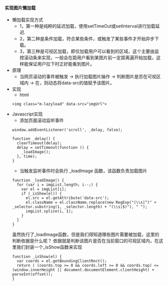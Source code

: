 #### 实现图片懒加载
- 懒加载实现方式
  -  1，第一种是纯粹的延迟加载，使用setTimeOut或setInterval进行加载延迟.
  -  2，第二种是条件加载，符合某些条件，或触发了某些事件才开始异步下载。
  -  3，第三种是可视区加载，即仅加载用户可以看到的区域，这个主要由监控滚动条来实现，一般会在距用户看到某图片前一定距离遍开始加载，这样能保证用户拉下时正好能看到图片。
- 原理
  - 当网页滚动的事件被触发 -> 执行加载图片操作 -> 判断图片是否在可视区域内 -> 在，则动态将data-src的值赋予该图片。
- 实现
  - html
  ````
  <img class="m-lazyload" data-src="imgUrl">
  ````
 - Javascript实现
   - 添加页面滚动监听事件
   ````
   window.addEventListener('scroll', _delay, false);
    
   function _delay() {
     clearTimeout(delay);
     delay = setTimeout(function () {
       _loadImage();
     }, time);
   }
   ````
   - 当触发监听事件时会执行 _loadImage 函数，该函数负责加载图片
   ````
   function _loadImage() {
     for (var i = imgList.length; i--;) {
       var el = imgList[i];
       if (_isShow(el)) {
         el.src = el.getAttribute('data-src');
         el.className = el.className.replace(new RegExp("(\\s|^)" + _selector.substring(1, _selector.length) + "(\\s|$)"), " ");
         imgList.splice(i, 1);
       }
     }
   }
   ````
   虽然执行了_loadImage函数，但是我们得知道哪些图片需要被加载，这里的判断依据是什么呢？
   依据就是判断该图片是否在当前窗口的可视区域内，在这里我们封装一个_isShow函数来实现
   ````
   function _isShow(el) {
     var coords = el.getBoundingClientRect();
     return ( (coords.top >= 0 && coords.left >= 0 && coords.top) <= (window.innerHeight || document.documentElement.clientHeight) + parseInt(offset));
   }
   ````
   
   